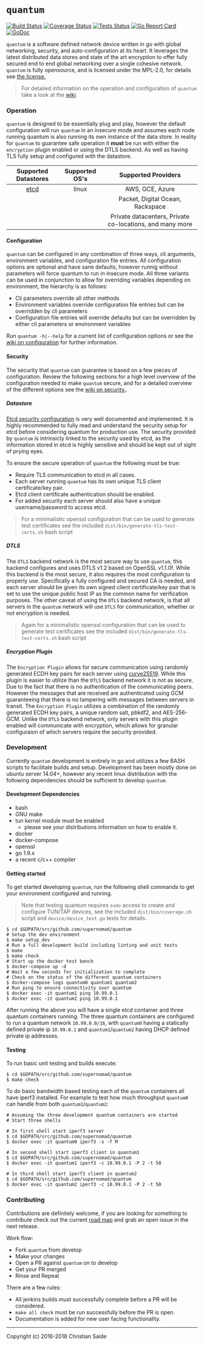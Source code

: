 # `quantum`
[![Build Status](https://jenkins.photonlabs.io/shield/status?org=supernomad&repo=quantum&branch=develop&cache=0)](https://jenkins.photonlabs.io/job/supernomad/job/quantum/job/develop/lastCompletedBuild/) [![Coverage Status](https://jenkins.photonlabs.io/shield/coverage?org=supernomad&repo=quantum&branch=develop&cache=0)](https://jenkins.photonlabs.io/job/supernomad/job/quantum/job/develop/lastCompletedBuild/cobertura/) [![Tests Status](https://jenkins.photonlabs.io/shield/tests?org=supernomad&repo=quantum&branch=develop&cache=0)](https://jenkins.photonlabs.io/job/supernomad/job/quantum/job/develop/lastCompletedBuild/testReport/) [![Go Report Card](https://goreportcard.com/badge/github.com/supernomad/quantum)](https://goreportcard.com/report/github.com/supernomad/quantum) [![GoDoc](https://godoc.org/github.com/supernomad/quantum?status.png)](https://godoc.org/github.com/supernomad/quantum)

`quantum` is a software defined network device written in go with global networking, security, and auto-configuration at its heart. It leverages the latest distributed data stores and state of the art encryption to offer fully secured end to end global networking over a single cohesive network. `quantum` is fully opensource, and is licensed under the MPL-2.0, for details see [the license.](https://github.com/supernomad/quantum/blob/master/LICENSE)

> For detailed information on the operation and configuration of `quantum` take a look at the [wiki](https://github.com/supernomad/quantum/wiki).

### Operation
`quantum` is designed to be essentially plug and play, however the default configuration will run `quantum` in an insecure mode and assumes each node running quantum is also running its own instance of the data store. In reality for `quantum` to guarantee safe operation it **must** be run with either the `encryption` plugin enabled or using the DTLS backend. As well as having TLS fully setup and configured with the datastore.

| Supported Datastores | Supported OS's | Supported Providers |
|:----------------------------:|:--------------:|:-------------------:|
|[etcd](https://github.com/coreos/etcd)  | linux | AWS, GCE, Azure |
| | | Packet, Digital Ocean, Rackspace |
| | | Private datacenters, Private co-locations, and many more |

#### Configuration
`quantum` can be configured in any combination of three ways, cli arguments, environment variables, and configuration file entries. All configuration options are optional and have sane defaults, however runnig without parameters will force quantum to run in insecure mode. All three variants can be used in conjunction to allow for overriding variables depending on environment, the hierarchy is as follows:

- Cli parameters override all other methods
- Environment variables override configuration file entries but can be overridden by cli parameters
- Configuration file entries will override defaults but can be overridden by either cli parameters or environment variables

Run `quantum -h|--help` for a current list of configuration options or see the [wiki on configuration](https://github.com/supernomad/quantum/wiki/Configuration) for further information.

#### Security
The security that `quantum` can guarantee is based on a few pieces of configuration. Review the following sections for a high level overview of the configuration needed to make `quantum` secure, and for a detailed overview of the different options see the [wiki on security.](https://github.com/supernomad/quantum/wiki/Security).

##### Datastore
[Etcd security configuration](https://coreos.com/etcd/docs/latest/security.html) is very well documented and implemented. It is highly recommended to fully read and understand the security setup for etcd before considering quantum for production use. The security provided by `quantum` is intrinsicly linked to the security used by etcd, as the information stored in etcd is highly sensitive and should be kept out of sight of prying eyes.

To ensure the secure operation of `quantum` the following must be true:
- Require TLS communication to etcd in all cases.
- Each server running `quantum` has its own unique TLS client certificate/key pair.
- Etcd client certificate authentication should be enabled.
- For added security each server should also have a unique username/password to access etcd.

> For a minimalistic openssl configuration that can be used to generate test certificates see the included `dist/bin/generate-tls-test-certs.sh` bash script

##### DTLS
The `DTLS` backend network is the most secure way to use `quantum`, this backend configures and uses DTLS v1.2 based on OpenSSL v1.1.0f. While this backend is the most secure, it also requires the most configuration to properly use. Specifically a fully configured and secured CA is needed, and each server should be given its own signed client certificate/key pair that is set to use the unique public host IP as the common name for verification purposes. The other caveat of using the `DTLS` backend network, is that all servers in the `quantum` network will use `DTLS` for communication, whether or not encryption is needed.

> Again for a minimalistic openssl configuration that can be used to generate test certificates see the included `dist/bin/generate-tls-test-certs.sh` bash script

##### Encryption Plugin
The `Encryption Plugin` allows for secure communication using randomly generated ECDH key pairs for each server using [curve25519](https://cr.yp.to/ecdh.html). While this plugin is easier to utilize than the `DTLS` backend network it is not as secure. Due to the fact that there is no authentication of the communicating peers. However the messages that are received are authenticated using GCM guaranteeing that there is no tampering with messages between servers in transit. The `Encryption Plugin` utilizes a combination of the randomly generated ECDH key pairs, a unique random salt, pbkdf2, and AES-256-GCM. Unlike the `DTLS` backend network, only servers with this plugin enabled will communicate with encryption, which allows for granular configuraion of which servers require the security provided.

### Development
Currently `quantum` development is entirely in go and utilizes a few BASH scripts to facilitate builds and setup. Development has been mostly done on ubuntu server 14.04+, however any recent linux distribution with the following dependencies should be sufficient to develop `quantum`.

#### Development Dependencies
- bash
- GNU make
- tun kernel module must be enabled
  - please see your distributions information on how to enable it.
- docker
- docker-compose
- openssl
- go 1.9.x
- a recent c/c++ compiler

#### Getting started
To get started developing `quantum`, run the following shell commands to get your environment configured and running.

> Note that testing quantum requires `sudo` access to create and configure TUN/TAP devices, see the included `dist/bin/coverage.sh` script and `device/device_test.go` tests for details.

``` shell
$ cd $GOPATH/src/github.com/supernomad/quantum
# Setup the dev environment
$ make setup_dev
# Run a full development build including linting and unit tests
$ make
$ make check
# Start up the docker test bench
$ docker-compose up -d
# Wait a few seconds for initialization to complete
# Check on the status of the different quantum containers
$ docker-compose logs quantum0 quantum1 quantum2
# Run ping to ensure connectivity over quantum
$ docker exec -it quantum1 ping 10.99.0.1
$ docker exec -it quantum2 ping 10.99.0.1
```
After running the above you will have a single etcd container and three quantum containers running. The three quantum containers are configured to run a quantum network `10.99.0.0/16`, with `quantum0` having a statically defined private ip `10.99.0.1` and `quantum1`/`quantum2` having DHCP defined private ip addresses.

#### Testing
To run basic unit testing and builds execute:

``` shell
$ cd $GOPATH/src/github.com/supernomad/quantum
$ make check
```

To do basic bandwidth based testing each of the `quantum` containers all have iperf3 installed. For example to test how much throughput `quantum0` can handle from both `quantum1`/`quantum2`:

``` shell
# Assuming the three development quantum containers are started
# Start three shells

# In first shell start iperf3 server
$ cd $GOPATH/src/github.com/supernomad/quantum
$ docker exec -it quantum0 iperf3 -s -f M

# In second shell start iperf3 client in quantum1
$ cd $GOPATH/src/github.com/supernomad/quantum
$ docker exec -it quantum1 iperf3 -c 10.99.0.1 -P 2 -t 50

# In third shell start iperf3 client in quantum2
$ cd $GOPATH/src/github.com/supernomad/quantum
$ docker exec -it quantum2 iperf3 -c 10.99.0.1 -P 2 -t 50
```

### Contributing
Contributions are definitely welcome, if you are looking for something to contribute check out the current [road map](https://github.com/supernomad/quantum/milestones) and grab an open issue in the next release.

Work flow:

- Fork `quantum` from develop
- Make your changes
- Open a PR against `quantum` on to develop
- Get your PR merged
- Rinse and Repeat

There are a few rules:

- All jenkins builds must successfully complete before a PR will be considered.
- `make all check` must be run successfully before the PR is open.
- Documentation is added for new user facing functionality.

---
Copyright (c) 2016-2018 Christian Saide <supernomad>

